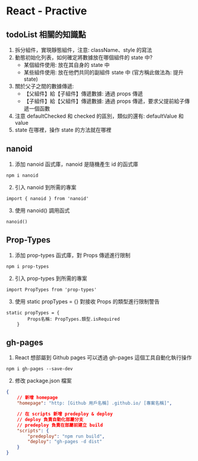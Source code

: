 # React - Practive

## todoList 相關的知識點
1. 拆分組件，實現靜態組件，注意: className、style 的寫法
2. 動態初始化列表，如何確定將數據放在哪個組件的 state 中?
    - 某個組件使用: 放在其自身的 state 中
    - 某些組件使用: 放在他們共同的副組件 state 中 (官方稱此做法為: 提升 state)
3. 關於父子之間的數據傳遞:
    - 【父組件】給【子組件】傳遞數據: 通過 props 傳遞
    - 【子組件】給【父組件】傳遞數據: 通過 props 傳遞，要求父提前給子傳遞一個函數
4. 注意 defaultChecked 和 checked 的區別，類似的還有: defaultValue 和 value
5. state 在哪裡，操作 state 的方法就在哪裡

## nanoid
1. 添加 nanoid 函式庫，nanoid 是隨機產生 id 的函式庫

```node
npm i nanoid
```
2. 引入 nanoid 到所需的專案

```JS
import { nanoid } from 'nanoid'
```
3. 使用 nanoid() 調用函式

```JS
nanoid()
```

## Prop-Types
1. 添加 prop-types 函式庫，對 Props 傳遞進行限制

```node
npm i prop-types
```

2. 引入 prop-types 到所需的專案

```JS
import PropTypes from 'prop-types'
```

3. 使用 static propTypes = {} 對接收 Props 的類型進行限制警告

```JS
static propTypes = {
        Props名稱: PropTypes.類型.isRequired
    }
```

## gh-pages
1. React 想部屬到 Github pages 可以透過 gh-pages 這個工具自動化執行操作

```node
npm i gh-pages --save-dev
```
2. 修改 package.json 檔案

```json
{
    // 新增 homepage
    "homepage": "http: [Github 用戶名稱] .github.io/ [專案名稱]",

    // 在 scripts 新增 predeploy & deploy
    // deploy 負責自動化部屬分支
    // predeploy 負責在部屬前建立 build
    "scripts": {
        "predeploy": "npm run build",
        "deploy": "gh-pages -d dist"
    }
}
```